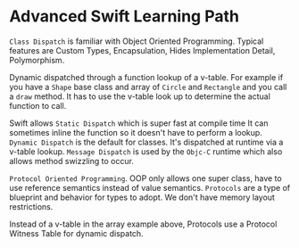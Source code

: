 # Advanced Swift Learning Path

`Class Dispatch` is familiar with Object Oriented Programming. Typical features are Custom Types, Encapsulation, Hides Implementation Detail, Polymorphism.

Dynamic dispatched through a function lookup of a v-table. For example if you have a `Shape` base class and array of `Circle` and `Rectangle` and you call a `draw` method. It has to use the v-table look up to determine the actual function to  call.

Swift allows `Static Dispatch` which is super fast at compile time It can sometimes inline the function so it doesn't have to perform a lookup. `Dynamic Dispatch` is the default for classes. It's dispatched at runtime via a v-table lookup. `Message Dispatch` is used by the `Objc-C` runtime which also allows method swizzling to occur.

`Protocol Oriented Programming`. OOP only allows one super  class, have to use reference semantics instead of value semantics. `Protocols` are a type of blueprint and behavior for types to adopt. We don't have memory layout restrictions.

Instead of a v-table in the array example above, Protocols use a Protocol Witness Table for dynamic dispatch.